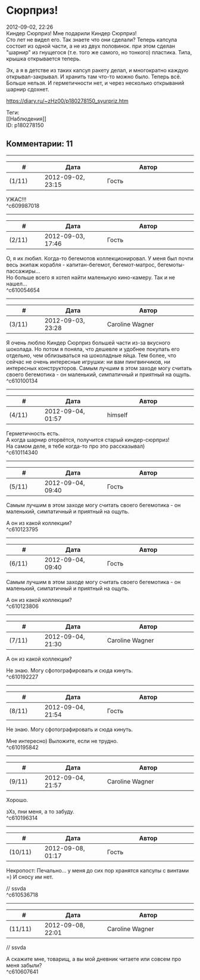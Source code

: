 Сюрприз!
========

  
2012-09-02, 22:26  
 Киндер Сюрприз! Мне подарили Киндер Сюрприз!   
 Сто лет не видел его. Так знаете что они сделали? Теперь капсула состоит из одной части, а не из двух половинок. при этом сделан "шарнир" из гнущегося (т.е. того же самого, но тонкого) пластика. Типа, крышка открывается теперь.   
   
 Эх, а я в детстве из таких капсул ракету делал, и многократно каждую открывал-закрывал. И хранить там что-то можно было. Теперь всё. Больше нельзя. И герметичности нет, и через несколько открываний шарнир сдохнет.   
  
<https://diary.ru/~zHz00/p180278150_syurpriz.htm>  
  
Теги:  
[[Наблюдения]]  
ID: p180278150  


Комментарии: 11
---------------

  


---



|         #         |              Дата              |                     Автор                     |           ID           |
| --- | --- | --- | --- |
| (1/11) | 2012-09-02, 23:15 | Гость | c609987018 |

  
 УЖАС!!!   
 ^c609987018

---



|         #         |              Дата              |                     Автор                     |           ID           |
| --- | --- | --- | --- |
| (2/11) | 2012-09-03, 17:46 | Гость | c610054654 |

  
 О, я их любил. Когда-то бегемотов коллекционировал. У меня был почти весь экипаж корабля - капитан-бегемот, бегемот-матрос, бегемоты-пассажиры...   
 Но больше всего я хотел найти маленькую кино-камеру. Так и не нашел...   
 ^c610054654

---



|         #         |              Дата              |                     Автор                     |           ID           |
| --- | --- | --- | --- |
| (3/11) | 2012-09-03, 23:28 | Caroline Wagner | c610100134 |

  
 Я очень люблю Киндер Сюрприз большей части из-за вкусного шоколада. Но потом я поняла, что дешевле и удобнее покупать его отдельно, чем облизываться на шоколадные яйца. Тем более, что сейчас не очень интересные игрушки: ни вам пингвинчиков, ни интересных конструкторов. Самым лучшим в этом заходе могу считать своего бегемотика - он маленький, симпатичный и приятный на ощупь.   
 ^c610100134

---



|         #         |              Дата              |                     Автор                     |           ID           |
| --- | --- | --- | --- |
| (4/11) | 2012-09-04, 01:57 | himself | c610114340 |

  
 Герметичность есть.   
 А когда шарнир оторвётся, получится старый киндер-сюрприз!   
 На самом деле, я тебе когда-то про это рассказывал)   
 ^c610114340

---



|         #         |              Дата              |                     Автор                     |           ID           |
| --- | --- | --- | --- |
| (5/11) | 2012-09-04, 09:40 | Гость | c610123795 |

  
  Самым лучшим в этом заходе могу считать своего бегемотика - он маленький, симпатичный и приятный на ощупь.    
   
 А он из какой коллекции?   
 ^c610123795

---



|         #         |              Дата              |                     Автор                     |           ID           |
| --- | --- | --- | --- |
| (6/11) | 2012-09-04, 09:40 | Гость | c610123806 |

  
  Самым лучшим в этом заходе могу считать своего бегемотика - он маленький, симпатичный и приятный на ощупь.    
   
 А он из какой коллекции?   
 ^c610123806

---



|         #         |              Дата              |                     Автор                     |           ID           |
| --- | --- | --- | --- |
| (7/11) | 2012-09-04, 21:30 | Caroline Wagner | c610192227 |

  
  А он из какой коллекции?    
   
 Не знаю. Могу сфотографировать и сюда кинуть.   
 ^c610192227

---



|         #         |              Дата              |                     Автор                     |           ID           |
| --- | --- | --- | --- |
| (8/11) | 2012-09-04, 21:54 | Гость | c610195842 |

  
  Не знаю. Могу сфотографировать и сюда кинуть.    
   
 Мне интересно) Выложите, если не трудно.   
 ^c610195842

---



|         #         |              Дата              |                     Автор                     |           ID           |
| --- | --- | --- | --- |
| (9/11) | 2012-09-04, 21:57 | Caroline Wagner | c610196314 |

  
 Хорошо.   
   
 зХз, пни меня, а то забуду.   
 ^c610196314

---



|         #         |              Дата              |                     Автор                     |           ID           |
| --- | --- | --- | --- |
| (10/11) | 2012-09-08, 01:17 | Гость | c610536718 |

  
 Некропост: Печально... у меня до сих пор хранятся капсулы с винтами =) И сносу им нет.   
   
 // ssvda   
 ^c610536718

---



|         #         |              Дата              |                     Автор                     |           ID           |
| --- | --- | --- | --- |
| (11/11) | 2012-09-08, 22:01 | Caroline Wagner | c610607641 |

  
  // ssvda    
   
 А скажите мне, товарищ, а вы мой дневник читаете или совсем про меня забыли?   
 ^c610607641